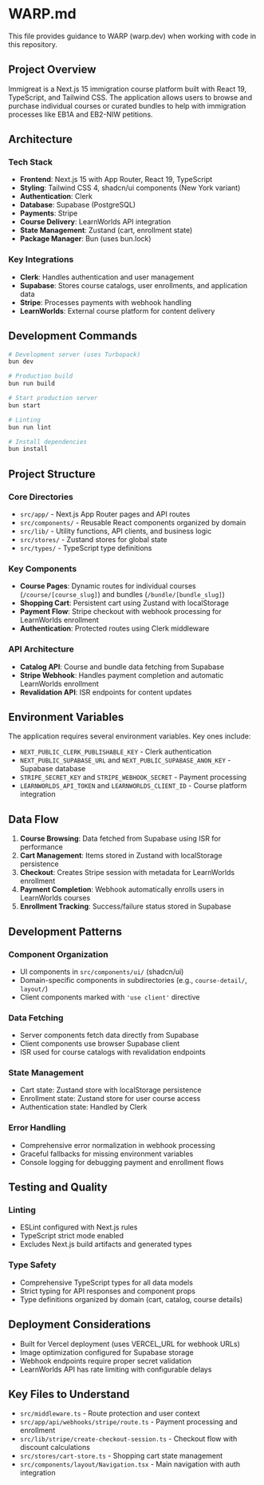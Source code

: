 # WARP.md

This file provides guidance to WARP (warp.dev) when working with code in this repository.

## Project Overview

Immigreat is a Next.js 15 immigration course platform built with React 19, TypeScript, and Tailwind CSS. The application allows users to browse and purchase individual courses or curated bundles to help with immigration processes like EB1A and EB2-NIW petitions.

## Architecture

### Tech Stack
- **Frontend**: Next.js 15 with App Router, React 19, TypeScript
- **Styling**: Tailwind CSS 4, shadcn/ui components (New York variant)
- **Authentication**: Clerk
- **Database**: Supabase (PostgreSQL)
- **Payments**: Stripe
- **Course Delivery**: LearnWorlds API integration
- **State Management**: Zustand (cart, enrollment state)
- **Package Manager**: Bun (uses bun.lock)

### Key Integrations
- **Clerk**: Handles authentication and user management
- **Supabase**: Stores course catalogs, user enrollments, and application data
- **Stripe**: Processes payments with webhook handling
- **LearnWorlds**: External course platform for content delivery

## Development Commands

```bash
# Development server (uses Turbopack)
bun dev

# Production build
bun run build

# Start production server
bun start

# Linting
bun run lint

# Install dependencies
bun install
```

## Project Structure

### Core Directories
- `src/app/` - Next.js App Router pages and API routes
- `src/components/` - Reusable React components organized by domain
- `src/lib/` - Utility functions, API clients, and business logic
- `src/stores/` - Zustand stores for global state
- `src/types/` - TypeScript type definitions

### Key Components
- **Course Pages**: Dynamic routes for individual courses (`/course/[course_slug]`) and bundles (`/bundle/[bundle_slug]`)
- **Shopping Cart**: Persistent cart using Zustand with localStorage
- **Payment Flow**: Stripe checkout with webhook processing for LearnWorlds enrollment
- **Authentication**: Protected routes using Clerk middleware

### API Architecture
- **Catalog API**: Course and bundle data fetching from Supabase
- **Stripe Webhook**: Handles payment completion and automatic LearnWorlds enrollment
- **Revalidation API**: ISR endpoints for content updates

## Environment Variables

The application requires several environment variables. Key ones include:
- `NEXT_PUBLIC_CLERK_PUBLISHABLE_KEY` - Clerk authentication
- `NEXT_PUBLIC_SUPABASE_URL` and `NEXT_PUBLIC_SUPABASE_ANON_KEY` - Supabase database
- `STRIPE_SECRET_KEY` and `STRIPE_WEBHOOK_SECRET` - Payment processing
- `LEARNWORLDS_API_TOKEN` and `LEARNWORLDS_CLIENT_ID` - Course platform integration

## Data Flow

1. **Course Browsing**: Data fetched from Supabase using ISR for performance
2. **Cart Management**: Items stored in Zustand with localStorage persistence
3. **Checkout**: Creates Stripe session with metadata for LearnWorlds enrollment
4. **Payment Completion**: Webhook automatically enrolls users in LearnWorlds courses
5. **Enrollment Tracking**: Success/failure status stored in Supabase

## Development Patterns

### Component Organization
- UI components in `src/components/ui/` (shadcn/ui)
- Domain-specific components in subdirectories (e.g., `course-detail/`, `layout/`)
- Client components marked with `'use client'` directive

### Data Fetching
- Server components fetch data directly from Supabase
- Client components use browser Supabase client
- ISR used for course catalogs with revalidation endpoints

### State Management
- Cart state: Zustand store with localStorage persistence
- Enrollment state: Zustand store for user course access
- Authentication state: Handled by Clerk

### Error Handling
- Comprehensive error normalization in webhook processing
- Graceful fallbacks for missing environment variables
- Console logging for debugging payment and enrollment flows

## Testing and Quality

### Linting
- ESLint configured with Next.js rules
- TypeScript strict mode enabled
- Excludes Next.js build artifacts and generated types

### Type Safety
- Comprehensive TypeScript types for all data models
- Strict typing for API responses and component props
- Type definitions organized by domain (cart, catalog, course details)

## Deployment Considerations

- Built for Vercel deployment (uses VERCEL_URL for webhook URLs)
- Image optimization configured for Supabase storage
- Webhook endpoints require proper secret validation
- LearnWorlds API has rate limiting with configurable delays

## Key Files to Understand

- `src/middleware.ts` - Route protection and user context
- `src/app/api/webhooks/stripe/route.ts` - Payment processing and enrollment
- `src/lib/stripe/create-checkout-session.ts` - Checkout flow with discount calculations
- `src/stores/cart-store.ts` - Shopping cart state management
- `src/components/layout/Navigation.tsx` - Main navigation with auth integration